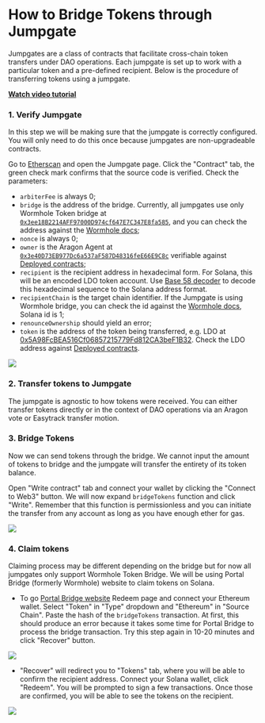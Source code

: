 # How to Bridge Tokens through Jumpgate

Jumpgates are a class of contracts that facilitate cross-chain token transfers under DAO operations. Each jumpgate is set up to work with a particular token and a pre-defined recipient. Below is the procedure of transferring tokens using a jumpgate.

[**Watch video tutorial**](https://youtu.be/IqphF28aTUU)

### 1. Verify Jumpgate

In this step we will be making sure that the jumpgate is correctly configured. You will only need to do this once because jumpgates are non-upgradeable contracts.

Go to [Etherscan](https://etherscan.io/)  and open the Jumpgate page. Click the "Contract" tab, the green check mark confirms that the source code is verified. Check the parameters:

- `arbiterFee` is always 0;
- `bridge` is the address of the bridge. Currently, all jumpgates use only Wormhole Token bridge at [`0x3ee18B2214AFF97000D974cf647E7C347E8fa585`](https://etherscan.io/address/0x3ee18B2214AFF97000D974cf647E7C347E8fa585), and you can check the address against the [Wormhole docs](https://book.wormhole.com/reference/contracts.html);
- `nonce` is always 0;
- `owner` is the Aragon Agent at [`0x3e40D73EB977Dc6a537aF587D48316feE66E9C8c`](https://etherscan.io/address/0x3e40D73EB977Dc6a537aF587D48316feE66E9C8c) verifiable against [Deployed contracts](/deployed-contracts/#dao-contracts);
- `recipient` is the recipient address in hexadecimal form. For Solana, this will be an encoded LDO token account. Use [Base 58 decoder](https://appdevtools.com/base58-encoder-decoder) to decode this hexadecimal sequence to the Solana address format.
- `recipientChain` is the target chain identifier. If the Jumpgate is using Wormhole bridge, you can check the id against the [Wormhole docs](https://book.wormhole.com/reference/contracts.html), Solana id is 1;
- `renounceOwnership` should yield an error;
- `token` is the address of the token being transferred, e.g. LDO at [0x5A98FcBEA516Cf06857215779Fd812CA3beF1B32](https://etherscan.io/address/0x5A98FcBEA516Cf06857215779Fd812CA3beF1B32). Check the LDO address against [Deployed contracts](/deployed-contracts/#dao-contracts).

![](/img/jumpgates/read-contract.png)

### 2. Transfer tokens to Jumpgate

The jumpgate is agnostic to how tokens were received. You can either transfer tokens directly or in the context of DAO operations via an Aragon vote or Easytrack transfer motion.

### 3. Bridge Tokens

Now we can send tokens through the bridge. We cannot input the amount of tokens to bridge and the jumpgate will transfer the entirety of its token balance.

Open "Write contract" tab and connect your wallet by clicking the "Connect to Web3" button. We will now expand `bridgeTokens` function and click "Write". Remember that this function is permissionless and you can initiate the transfer from any account as long as you have enough ether for gas.

![](/img/jumpgates/write-contract.png)

### 4. Claim tokens

Claiming process may be different depending on the bridge but for now all jumpgates only support Wormhole Token Bridge. We will be using Portal Bridge (formerly Wormhole) website to claim tokens on Solana.

- To go [Portal Bridge website](https://www.portalbridge.com/#/redeem) Redeem page and connect your Ethereum wallet. Select "Token" in "Type" dropdown and "Ethereum" in "Source Chain". Paste the hash of the `bridgeTokens` transaction. At first, this should produce an error because it takes some time for Portal Bridge to process the bridge transaction. Try this step again in 10-20 minutes and click "Recover" button.

![](/img/jumpgates/recover.png)

- "Recover" will redirect you to "Tokens" tab, where you will be able to confirm the recipient address. Connect your Solana wallet, click "Redeem". You will be prompted to sign a few transactions. Once those are confirmed, you will be able to see the tokens on the recipient.

![](/img/jumpgates/redeem.png)
